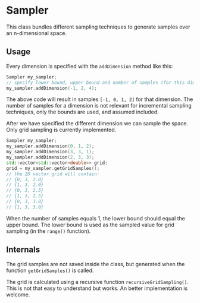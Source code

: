 # Sampler
This class bundles different sampling techniques to generate samples over an n-dimensional space.

## Usage
Every dimension is specified with the `addDimension` method like this:

```c++
Sampler my_sampler;
// specify lower bound, upper bound and number of samples (for this dimension)
my_sampler.addDimension(-1, 2, 4);
```

The above code will result in samples `[-1, 0, 1, 2]` for that dimension. The number of samples for a dimension is not relevant for incremental sampling techniques, only the bounds are used, and assumed included.

After we have specified the different dimension we can sample the space. Only grid sampling is currently implemented.
```c++
Sampler my_sampler;
my_sampler.addDimension(0, 1, 2);
my_sampler.addDimension(3, 3, 1);
my_sampler.addDimension(2, 3, 3);
std::vector<std::vector<double>> grid;
grid = my_sampler.getGridSamples();
// the 2D vector grid will contain:
// {0, 3, 2.0}
// {1, 3, 2.0}
// {0, 3, 2.5}
// {1, 3, 2.5}
// {0, 3, 3.0}
// {1, 3, 3.0}
```

When the number of samples equals 1, the lower bound should equal the upper bound. The lower bound is used as the sampled value for grid sampling (in the `range()` function).

## Internals
The grid samples are not saved inside the class, but generated when the function `getGridSamples()` is called.

The grid is calculated using a recursive function `recursiveGridSampling()`. This is not that easy to understand but works. An better implementation is welcome.

